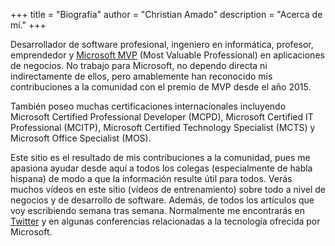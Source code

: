 +++
title = "Biografía"
author = "Christian Amado"
description = "Acerca de mí."
+++

Desarrollador de software profesional, ingeniero en informática, profesor, emprendedor y [Microsoft MVP](https://mvp.microsoft.com/en-us/PublicProfile/5001273) (Most Valuable Professional) en aplicaciones de negocios. No trabajo para Microsoft, no dependo directa ni indirectamente de ellos, pero amablemente han reconocido mis contribuciones a la comunidad con el premio de MVP desde el año 2015.


También poseo muchas certificaciones internacionales incluyendo Microsoft Certified Professional Developer (MCPD), Microsoft Certified IT Professional (MCITP), Microsoft Certified Technology Specialist (MCTS) y Microsoft Office Specialist (MOS).


Este sitio es el resultado de mis contribuciones a la comunidad, pues me apasiona ayudar desde aquí a todos los colegas (especialmente de habla hispana) de modo a que la información resulte útil para todos. Verás muchos vídeos en este sitio (vídeos de entrenamiento) sobre todo a nivel de negocios y de desarrollo de software. Además, de todos los artículos que voy escribiendo semana tras semana. Normalmente me encontrarás en [Twitter](https://twitter.com/christianamado) y en algunas conferencias relacionadas a la tecnología ofrecida por Microsoft.